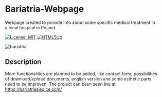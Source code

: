 # Bariatria-Webpage
Webpage created to provide info about some specific medical treatment in a local hospital in Poland.

[![License: MIT](https://img.shields.io/badge/License-MIT-yellow.svg)](https://opensource.org/licenses/MIT)
[![HTML5Up](https://img.shields.io/badge/HTML5Up-Template-blue.svg)](https://html5up.net/)


![bariatria](https://github.com/vbb08/Bariatria-Webpage/assets/67701977/6dd25417-6541-4722-bac2-74112aa9e2ee)
## Description
More functionalities are planned to be added, like contact form, possibilities of download/upload documents, english version and some esthetic parts need to be improven. 
The project can been seen live at https://bariatriasiedlce.com/
